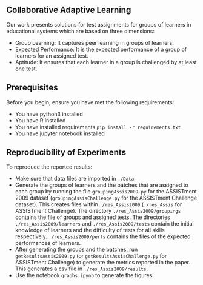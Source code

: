 ## Collaborative Adaptive Learning

Our work presents solutions for test assignments for groups of learners in educational systems which are based on three dimensions:
- Group Learning: It captures peer learning in groups of learners.
- Expected Performance: It is the expected performance of a group of learners for an assigned test.
- Aptitude: It ensures that each learner in a group is challenged by at least one test.

## Prerequisites

Before you begin, ensure you have met the following requirements:

* You have python3 installed
* You have R installed
* You have installed requirements  `pip install -r requirements.txt`
* You have jupyter notebook installed

## Reproducibility of Experiments
To reproduce the reported results:
* Make sure that data files are imported in ```./Data```.
* Generate the groups of learners and the batches that are assigned to each group by running the file `groupingAssis2009.py` for the ASSISTment 2009 dataset (`groupingAssisChallenge.py` for the ASSISTment Challenge dataset). This creates files within ```./res_Assis2009``` (```./res_Assis``` for ASSISTment Challenge). The directory ```./res_Assis2009/groupings``` contains the file of groups and assigned tests. The directories ```./res_Assis2009/learners``` and ```./res_Assis2009/tests``` contain the initial knowledge of learners and the difficulty of tests for all skills respectively. ```./res_Assis2009/perfs``` contains the files of the expected performances of learners.
* After generating the groups and the batches, run `getResultsAssis2009.py` (or `getResultsAssisChallenge.py` for ASSISTment Challenge) to generate the metrics reported in the paper. This generates a csv file in ```./res_Assis2009/results```.
* Use the notebook `graphs.ipynb` to generate the figures.
